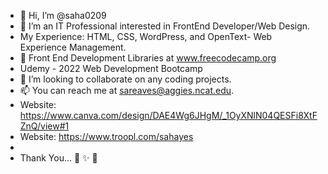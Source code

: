 - 👋 Hi, I’m @saha0209
- 👀 I’m an IT Professional interested in FrontEnd Developer/Web Design. 
- My Experience: HTML, CSS, WordPress, and OpenText- Web Experience Management.
- 🌱 Front End Development Libraries at www.freecodecamp.org  
- Udemy - 2022 Web Development Bootcamp
- 💞️ I’m looking to collaborate on any coding projects.
- 📫 You can reach me at sareaves@aggies.ncat.edu.
- Website: https://www.canva.com/design/DAE4Wg6JHgM/_1OyXNlN04QESFi8XtFZnQ/view#1 
- Website: https://www.troopl.com/sahayes 
- 
- Thank You... 💖 ✨ 💖

<!---
saha0209/saha0209 is a ✨ special ✨ repository because its `README.md` (this file) appears on your GitHub profile.
You can click the Preview link to take a look at your changes.
--->
